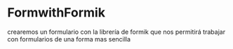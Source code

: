# FormwithFormik
crearemos un formulario con la librería de formik que nos permitirá trabajar con formularios de una forma mas sencilla
